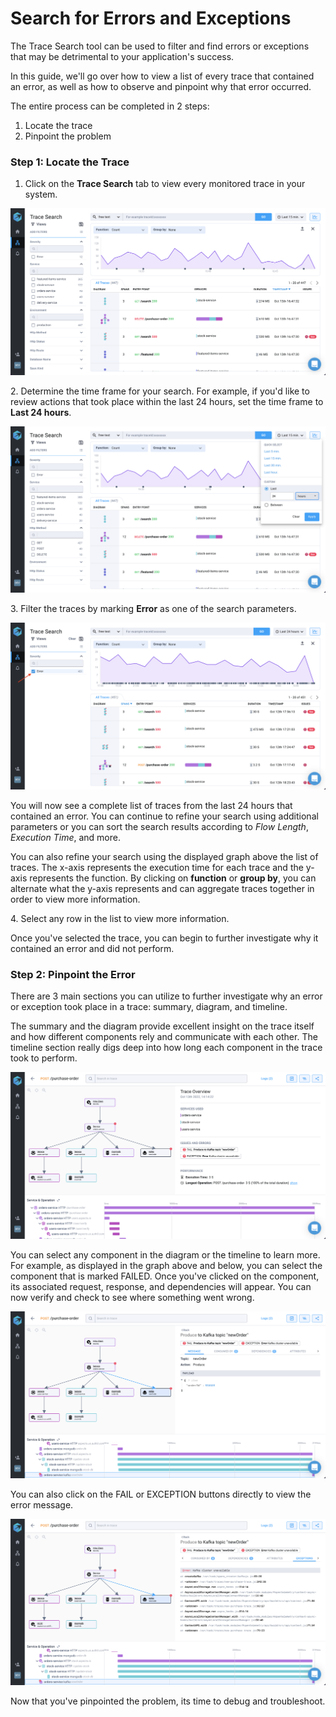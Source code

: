 # Search for Errors and Exceptions

The Trace Search tool can be used to filter and find errors or exceptions that may be detrimental to your application's success.&#x20;

In this guide, we'll go over how to view a list of every trace that contained an error, as well as how to observe and pinpoint why that error occurred.&#x20;

The entire process can be completed in 2 steps:

1. Locate the trace
2. Pinpoint the problem&#x20;

### Step 1: Locate the Trace&#x20;

1. Click on the **Trace Search** tab to view every monitored trace in your system.&#x20;

![](<../../.gitbook/assets/Trace search playground.png>)

2\. Determine the time frame for your search. For example, if you'd like to review actions that took place within the last 24 hours, set the time frame to **Last 24 hours**.&#x20;

![](<../../.gitbook/assets/Trace search last 24h.png>)

3\. Filter the traces by marking **Error** as one of the search parameters.&#x20;

![](<../../.gitbook/assets/Trace search errors last 24h.png>)

You will now see a complete list of traces from the last 24 hours that contained an error. You can continue to refine your search using additional parameters or you can sort the search results according to _Flow Length_, _Execution Time_, and more.&#x20;

You can also refine your search using the displayed graph above the list of traces. The x-axis represents the execution time for each trace and the y-axis represents the function. By clicking on **function** or **group by**, you can alternate what the y-axis represents and can aggregate traces together in order to view more information.&#x20;

4\. Select any row in the list to view more information.&#x20;

Once you've selected the trace, you can begin to further investigate why it contained an error and did not perform.&#x20;

### Step 2: Pinpoint the Error&#x20;

There are 3 main sections you can utilize to further investigate why an error or exception took place in a trace: summary, diagram, and timeline.

The summary and the diagram provide excellent insight on the trace itself and how different components rely and communicate with each other. The timeline section really digs deep into how long each component in the trace took to perform.&#x20;

![](<../../.gitbook/assets/Trace viewer error.png>)

You can select any component in the diagram or the timeline to learn more. For example, as displayed in the graph above and below, you can select the component that is marked FAILED. Once you've clicked on the component, its associated request, response, and dependencies will appear. You can now verify and check to see where something went wrong.&#x20;

![](<../../.gitbook/assets/Trace viewer span error (1).png>)

You can also click on the FAIL or EXCEPTION buttons directly to view the error message.&#x20;

![](<../../.gitbook/assets/Trace viewer exception.png>)

Now that you've pinpointed the problem, its time to debug and troubleshoot.&#x20;
